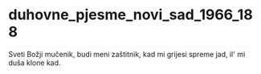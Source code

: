 # duhovne_pjesme_novi_sad_1966_188
Sveti Božji mučenik, budi meni zaštitnik, kad mi grijesi spreme jad, il' mi duša klone kad.